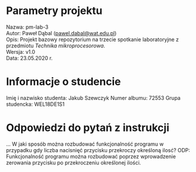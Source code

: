 # Parametry projektu

Nazwa: pm-lab-3  
Autor: Paweł Dąbal (pawel.dabal@wat.edu.pl)  
Opis: Projekt bazowy repozytorium na trzecie spotkanie laboratoryjne z przedmiotu _Technika mikroprocesorowa_.  
Wersja: v1.0  
Data: 23.05.2020 r.

# Informacje o studencie

Imię i nazwisko studenta: Jakub Szewczyk 
Numer albumu: 72553 
Grupa studencka: WEL18DE1S1

# Odpowiedzi do pytań z instrukcji
...
W jaki sposób można rozbudować funkcjonalność programu w przypadku gdy liczba nacisnięć przycisku przekroczy określoną ilosć?
ODP: Funkcjonalność programu można rozbudować poprzez wprowadzenie zerowania przycisku po przekroczeniu określonej ilości. 